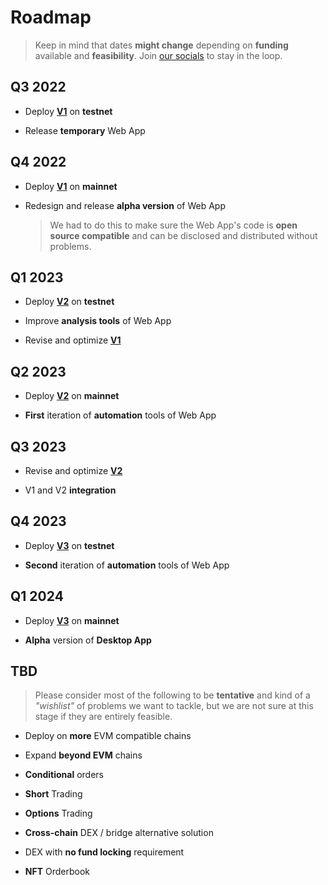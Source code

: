 # Roadmap

> Keep in mind that dates **might change** depending on **funding** available and **feasibility**. Join [our socials](our-socials.md) to stay in the loop.

## Q3 2022

  * Deploy [**V1**](V1.md) on **testnet**

  * Release **temporary** Web App

## Q4 2022

  * Deploy [**V1**](V1.md) on **mainnet**

  * Redesign and release **alpha version** of Web App

    > We had to do this to make sure the Web App's code is **open source compatible** and can be disclosed and distributed without problems.

## Q1 2023

  * Deploy [**V2**](V2.md) on **testnet**

  * Improve **analysis tools** of Web App

  * Revise and optimize [**V1**](V1.md)

## Q2 2023

  * Deploy [**V2**](V2.md) on **mainnet**

  * **First** iteration of **automation** tools of Web App

## Q3 2023

  * Revise and optimize [**V2**](V2.md)

  * V1 and V2 **integration**

## Q4 2023

  * Deploy [**V3**](V3.md) on **testnet**

  * **Second** iteration of **automation** tools of Web App

## Q1 2024

  * Deploy [**V3**](V3.md) on **mainnet**

  * **Alpha** version of **Desktop App**

## TBD

> Please consider most of the following to be **tentative** and kind of a *"wishlist"* of problems we want to tackle, but we are not sure at this stage if they are entirely feasible.

  * Deploy on **more** EVM compatible chains

  * Expand **beyond EVM** chains

  * **Conditional** orders

  * **Short** Trading

  * **Options** Trading

  * **Cross-chain** DEX / bridge alternative solution

  * DEX with **no fund locking** requirement

  * **NFT** Orderbook
